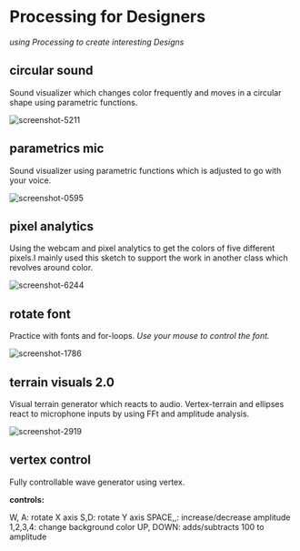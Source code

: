 # Processing for Designers 
  _using Processing to create interesting Designs_

## circular sound

Sound visualizer which changes color frequently and moves in a circular shape using parametric functions.

![screenshot-5211](https://user-images.githubusercontent.com/33291729/36283464-eb026804-12a4-11e8-9e59-0b0f67fbe88f.png)

## parametrics mic

Sound visualizer using parametric functions which is adjusted to go with your voice.

![screenshot-0595](https://user-images.githubusercontent.com/33291729/36283593-4ae1d822-12a5-11e8-8dc3-050332f2163b.png)

## pixel analytics

Using the webcam and pixel analytics to get the colors of five different pixels.I mainly used this sketch to support the work in another class which revolves around color.

![screenshot-6244](https://user-images.githubusercontent.com/33291729/36283765-c0cf497a-12a5-11e8-8efc-745702d44230.png)

## rotate font 

Practice with fonts and for-loops.
_Use your mouse to control the font._

![screenshot-1786](https://user-images.githubusercontent.com/33291729/36283963-68bbe210-12a6-11e8-8cc8-b9ab3a16fb18.png)

## terrain visuals 2.0

Visual terrain generator which reacts to audio. Vertex-terrain and ellipses react to microphone inputs 
by using FFt and amplitude analysis.

![screenshot-2919](https://user-images.githubusercontent.com/33291729/36284108-d35037b6-12a6-11e8-9fcc-4887b68b486e.png)

## vertex control

Fully controllable wave generator using vertex.

__controls:__

W, A:      rotate X axis
S,D:       rotate Y axis
SPACE,,:   increase/decrease amplitude
1,2,3,4:   change background color 
UP, DOWN:  adds/subtracts 100 to amplitude
